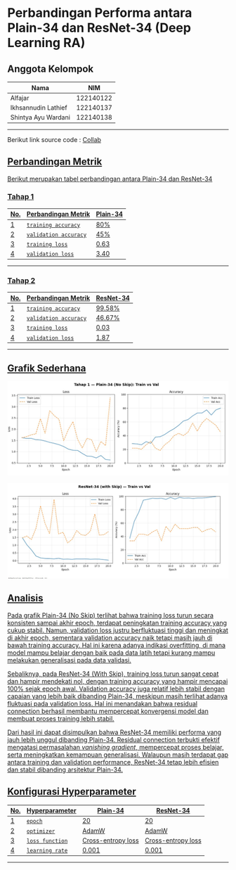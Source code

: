# Perbandingan Performa antara Plain-34 dan ResNet-34 (Deep Learning RA)

## **Anggota Kelompok**

| **Nama**                    | **NIM**   |
| --------------------------- | --------- | 
| Alfajar                 | 122140122 |
| Ikhsannudin Lathief     | 122140137 |
| Shintya Ayu Wardani     | 122140138 | 
---

Berikut link source code : <a href="https://colab.research.google.com/drive/17uu26xLrM-hf8yF04S_icx59O8YLP-5k?usp=sharing">Collab

## **Perbandingan Metrik**

Berikut merupakan tabel perbandingan antara Plain-34 dan ResNet-34

### Tahap 1

| **No.** | **Perbandingan Metrik**         | **Plain-34**  | 
|-----|-------------------------------------|---------------|
| 1   | `training accuracy`                 |     80%       |
| 2   | `validation accuracy`               |     45%       |
| 3   | `training loss`                     |     0.63      |
| 4   | `validation loss`                   |     3.40      |
---

### Tahap 2

| **No.** | **Perbandingan Metrik**         | **ResNet-34** |
|-----|-------------------------------------|---------------|
| 1   | `training accuracy`                 |     99.58%    |
| 2   | `validation accuracy`               |     46.67%    |
| 3   | `training loss`                     |     0.03      |
| 4   | `validation loss`                   |     1.87      |
---

## **Grafik Sederhana**

![Tahap 1](Tahap1Plain-34.jpg)

![Tahap 2](Tahap2ResNet-34.jpg)

## **Analisis**

Pada grafik Plain-34 (No Skip) terlihat bahwa training loss turun secara konsisten sampai akhir epoch, terdapat peningkatan training accuracy yang cukup stabil. Namun, validation loss justru berfluktuasi tinggi dan meningkat di akhir epoch, sementara validation accuracy naik tetapi masih jauh di bawah training accuracy. Hal ini karena adanya indikasi overfitting, di mana model mampu belajar dengan baik pada data latih tetapi kurang mampu melakukan generalisasi pada data validasi.

Sebaliknya, pada ResNet-34 (With Skip), training loss turun sangat cepat dan hampir mendekati nol, dengan training accuracy yang hampir mencapai 100% sejak epoch awal. Validation accuracy juga relatif lebih stabil dengan capaian yang lebih baik dibanding Plain-34, meskipun masih terlihat adanya fluktuasi pada validation loss. Hal ini menandakan bahwa residual connection berhasil membantu mempercepat konvergensi model dan membuat proses training lebih stabil.

Dari hasil ini dapat disimpulkan bahwa ResNet-34 memiliki performa yang jauh lebih unggul dibanding Plain-34. Residual connection terbukti efektif mengatasi permasalahan *vanishing gradient*, mempercepat proses belajar, serta meningkatkan kemampuan generalisasi. Walaupun masih terdapat gap antara training dan validation performance, ResNet-34 tetap lebih efisien dan stabil dibanding arsitektur Plain-34.


## **Konfigurasi Hyperparameter**

| **No.** | **Hyperparameter** | **Plain-34**      | **ResNet-34**    |
|-----|------------------------|-------------------|------------------|
| 1   | `epoch`                |       20          |       20         |
| 2   | `optimizer`            |      AdamW        |      AdamW       |
| 3   | `loss function`        | Cross-entropy loss|Cross-entropy loss|
| 4   | `learning rate`        |       0.001       |      0.001       |
---
